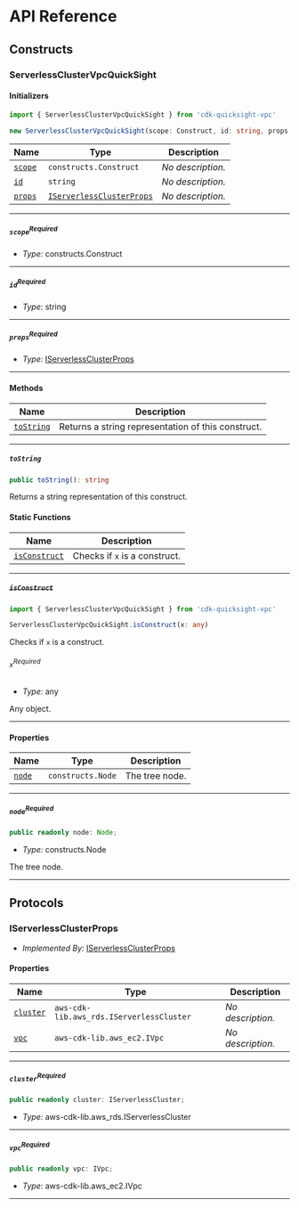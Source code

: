 # API Reference <a name="API Reference" id="api-reference"></a>

## Constructs <a name="Constructs" id="Constructs"></a>

### ServerlessClusterVpcQuickSight <a name="ServerlessClusterVpcQuickSight" id="cdk-quicksight-vpc.ServerlessClusterVpcQuickSight"></a>

#### Initializers <a name="Initializers" id="cdk-quicksight-vpc.ServerlessClusterVpcQuickSight.Initializer"></a>

```typescript
import { ServerlessClusterVpcQuickSight } from 'cdk-quicksight-vpc'

new ServerlessClusterVpcQuickSight(scope: Construct, id: string, props: IServerlessClusterProps)
```

| **Name** | **Type** | **Description** |
| --- | --- | --- |
| <code><a href="#cdk-quicksight-vpc.ServerlessClusterVpcQuickSight.Initializer.parameter.scope">scope</a></code> | <code>constructs.Construct</code> | *No description.* |
| <code><a href="#cdk-quicksight-vpc.ServerlessClusterVpcQuickSight.Initializer.parameter.id">id</a></code> | <code>string</code> | *No description.* |
| <code><a href="#cdk-quicksight-vpc.ServerlessClusterVpcQuickSight.Initializer.parameter.props">props</a></code> | <code><a href="#cdk-quicksight-vpc.IServerlessClusterProps">IServerlessClusterProps</a></code> | *No description.* |

---

##### `scope`<sup>Required</sup> <a name="scope" id="cdk-quicksight-vpc.ServerlessClusterVpcQuickSight.Initializer.parameter.scope"></a>

- *Type:* constructs.Construct

---

##### `id`<sup>Required</sup> <a name="id" id="cdk-quicksight-vpc.ServerlessClusterVpcQuickSight.Initializer.parameter.id"></a>

- *Type:* string

---

##### `props`<sup>Required</sup> <a name="props" id="cdk-quicksight-vpc.ServerlessClusterVpcQuickSight.Initializer.parameter.props"></a>

- *Type:* <a href="#cdk-quicksight-vpc.IServerlessClusterProps">IServerlessClusterProps</a>

---

#### Methods <a name="Methods" id="Methods"></a>

| **Name** | **Description** |
| --- | --- |
| <code><a href="#cdk-quicksight-vpc.ServerlessClusterVpcQuickSight.toString">toString</a></code> | Returns a string representation of this construct. |

---

##### `toString` <a name="toString" id="cdk-quicksight-vpc.ServerlessClusterVpcQuickSight.toString"></a>

```typescript
public toString(): string
```

Returns a string representation of this construct.

#### Static Functions <a name="Static Functions" id="Static Functions"></a>

| **Name** | **Description** |
| --- | --- |
| <code><a href="#cdk-quicksight-vpc.ServerlessClusterVpcQuickSight.isConstruct">isConstruct</a></code> | Checks if `x` is a construct. |

---

##### ~~`isConstruct`~~ <a name="isConstruct" id="cdk-quicksight-vpc.ServerlessClusterVpcQuickSight.isConstruct"></a>

```typescript
import { ServerlessClusterVpcQuickSight } from 'cdk-quicksight-vpc'

ServerlessClusterVpcQuickSight.isConstruct(x: any)
```

Checks if `x` is a construct.

###### `x`<sup>Required</sup> <a name="x" id="cdk-quicksight-vpc.ServerlessClusterVpcQuickSight.isConstruct.parameter.x"></a>

- *Type:* any

Any object.

---

#### Properties <a name="Properties" id="Properties"></a>

| **Name** | **Type** | **Description** |
| --- | --- | --- |
| <code><a href="#cdk-quicksight-vpc.ServerlessClusterVpcQuickSight.property.node">node</a></code> | <code>constructs.Node</code> | The tree node. |

---

##### `node`<sup>Required</sup> <a name="node" id="cdk-quicksight-vpc.ServerlessClusterVpcQuickSight.property.node"></a>

```typescript
public readonly node: Node;
```

- *Type:* constructs.Node

The tree node.

---




## Protocols <a name="Protocols" id="Protocols"></a>

### IServerlessClusterProps <a name="IServerlessClusterProps" id="cdk-quicksight-vpc.IServerlessClusterProps"></a>

- *Implemented By:* <a href="#cdk-quicksight-vpc.IServerlessClusterProps">IServerlessClusterProps</a>


#### Properties <a name="Properties" id="Properties"></a>

| **Name** | **Type** | **Description** |
| --- | --- | --- |
| <code><a href="#cdk-quicksight-vpc.IServerlessClusterProps.property.cluster">cluster</a></code> | <code>aws-cdk-lib.aws_rds.IServerlessCluster</code> | *No description.* |
| <code><a href="#cdk-quicksight-vpc.IServerlessClusterProps.property.vpc">vpc</a></code> | <code>aws-cdk-lib.aws_ec2.IVpc</code> | *No description.* |

---

##### `cluster`<sup>Required</sup> <a name="cluster" id="cdk-quicksight-vpc.IServerlessClusterProps.property.cluster"></a>

```typescript
public readonly cluster: IServerlessCluster;
```

- *Type:* aws-cdk-lib.aws_rds.IServerlessCluster

---

##### `vpc`<sup>Required</sup> <a name="vpc" id="cdk-quicksight-vpc.IServerlessClusterProps.property.vpc"></a>

```typescript
public readonly vpc: IVpc;
```

- *Type:* aws-cdk-lib.aws_ec2.IVpc

---

